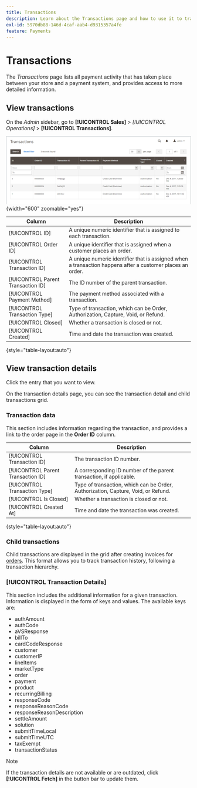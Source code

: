 ```yaml
---
title: Transactions
description: Learn about the Transactions page and how to use it to track activity between your store and a payment system.
exl-id: 5970db88-146d-4caf-aab4-d9315357a4fe
feature: Payments
---
```

# Transactions

The _Transactions_ page lists all payment activity that has taken place between your store and a payment system, and provides access to more detailed information.

## View transactions

On the _Admin_ sidebar, go to **[!UICONTROL Sales]** > _[!UICONTROL Operations]_ > **[!UICONTROL Transactions]**.

![Transactions grid](./assets/transactions.png){width="600" zoomable="yes"}

|Column|Description|
|--- |--- |
|[!UICONTROL ID]|A unique numeric identifier that is assigned to each transaction.|
|[!UICONTROL Order ID]|A unique identifier that is assigned when a customer places an order.|
|[!UICONTROL Transaction ID]|A unique numeric identifier that is assigned when a transaction happens after a customer places an order.|
|[!UICONTROL Parent Transaction ID]|The ID number of the parent transaction.|
|[!UICONTROL Payment Method]| The payment method associated with a transaction.|
|[!UICONTROL Transaction Type]|Type of transaction, which can be Order, Authorization, Capture, Void, or Refund.|
|[!UICONTROL Closed]|Whether a transaction is closed or not.|
|[!UICONTROL Created]|Time and date the transaction was created.|

{style="table-layout:auto"}

## View transaction details

Click the entry that you want to view.

On the transaction details page, you can see the transaction detail and child transactions grid.

### Transaction data

This section includes information regarding the transaction, and provides a link to the order page in the **Order ID** column.

|Column|Description|
|--- |--- |
|[!UICONTROL Transaction ID]|The transaction ID number.|
|[!UICONTROL Parent Transaction ID]|A corresponding ID number of the parent transaction, if applicable.|
|[!UICONTROL Transaction Type]|Type of transaction, which can be Order, Authorization, Capture, Void, or Refund.|
|[!UICONTROL Is Closed]|Whether a transaction is closed or not. |
|[!UICONTROL Created At]|Time and date the transaction was created.|

{style="table-layout:auto"}

### Child transactions

Child transactions are displayed in the grid after creating invoices for [orders](orders.md). This format allows you to track transaction history, following a transaction hierarchy.

### [!UICONTROL Transaction Details]

This section includes the additional information for a given transaction. Information is displayed in the form of keys and values. The available keys are:

- authAmount
- authCode
- aVSResponse
- billTo
- cardCodeResponse
- customer
- customerIP
- lineItems
- marketType
- order
- payment
- product
- recurringBilling
- responseCode
- responseReasonCode
- responseReasonDescription
- settleAmount
- solution
- submitTimeLocal
- submitTimeUTC
- taxExempt
- transactionStatus

>[!NOTE]
>
>If the transaction details are not available or are outdated, click **[!UICONTROL Fetch]** in the button bar to update them.
